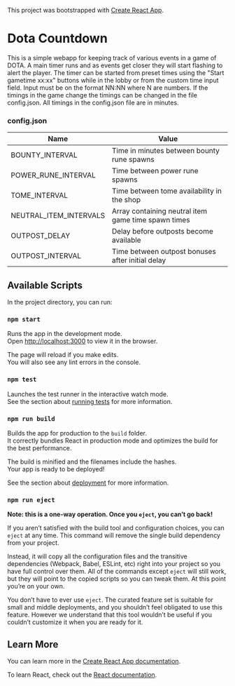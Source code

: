This project was bootstrapped with [Create React App](https://github.com/facebook/create-react-app).

# Dota Countdown
This is a simple webapp for keeping track of various events in a game of DOTA. A main timer runs and as events get closer they will start flashing to alert the player. The timer can be started from preset times using the "Start gametime xx:xx" buttons while in the lobby or from the custom time input field. Input must be on the format NN:NN where N are numbers.
If the timings in the game change the timings can be changed in the file config.json. All timings in the config.json file are in minutes.

### config.json
|Name|Value|
|---|---|
|BOUNTY_INTERVAL | Time in minutes between bounty rune spawns|
|POWER_RUNE_INTERVAL | Time between power rune spawns|
|TOME_INTERVAL | Time between tome availability in the shop|
|NEUTRAL_ITEM_INTERVALS | Array containing neutral item game time spawn times |
|OUTPOST_DELAY | Delay before outposts become available |
|OUTPOST_INTERVAL | Time between outpost bonuses after initial delay |

## Available Scripts

In the project directory, you can run:

### `npm start`

Runs the app in the development mode.<br />
Open [http://localhost:3000](http://localhost:3000) to view it in the browser.

The page will reload if you make edits.<br />
You will also see any lint errors in the console.

### `npm test`

Launches the test runner in the interactive watch mode.<br />
See the section about [running tests](https://facebook.github.io/create-react-app/docs/running-tests) for more information.

### `npm run build`

Builds the app for production to the `build` folder.<br />
It correctly bundles React in production mode and optimizes the build for the best performance.

The build is minified and the filenames include the hashes.<br />
Your app is ready to be deployed!

See the section about [deployment](https://facebook.github.io/create-react-app/docs/deployment) for more information.

### `npm run eject`

**Note: this is a one-way operation. Once you `eject`, you can’t go back!**

If you aren’t satisfied with the build tool and configuration choices, you can `eject` at any time. This command will remove the single build dependency from your project.

Instead, it will copy all the configuration files and the transitive dependencies (Webpack, Babel, ESLint, etc) right into your project so you have full control over them. All of the commands except `eject` will still work, but they will point to the copied scripts so you can tweak them. At this point you’re on your own.

You don’t have to ever use `eject`. The curated feature set is suitable for small and middle deployments, and you shouldn’t feel obligated to use this feature. However we understand that this tool wouldn’t be useful if you couldn’t customize it when you are ready for it.

## Learn More

You can learn more in the [Create React App documentation](https://facebook.github.io/create-react-app/docs/getting-started).

To learn React, check out the [React documentation](https://reactjs.org/).
